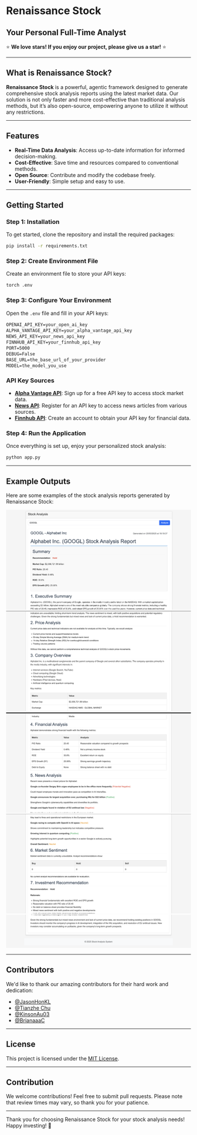 # Renaissance Stock

## Your Personal Full-Time Analyst

⭐ **We love stars! If you enjoy our project, please give us a star!** ⭐

---

## What is Renaissance Stock?

**Renaissance Stock** is a powerful, agentic framework designed to generate comprehensive stock analysis reports using the latest market data. Our solution is not only faster and more cost-effective than traditional analysis methods, but it’s also open-source, empowering anyone to utilize it without any restrictions.

---

## Features

- **Real-Time Data Analysis**: Access up-to-date information for informed decision-making.
- **Cost-Effective**: Save time and resources compared to conventional methods.
- **Open Source**: Contribute and modify the codebase freely.
- **User-Friendly**: Simple setup and easy to use.

---

## Getting Started

### Step 1: Installation

To get started, clone the repository and install the required packages:

```bash
pip install -r requirements.txt
```

### Step 2: Create Environment File

Create an environment file to store your API keys:

```bash
torch .env
```

### Step 3: Configure Your Environment

Open the `.env` file and fill in your API keys:

```
OPENAI_API_KEY=your_open_ai_key
ALPHA_VANTAGE_API_KEY=your_alpha_vantage_api_key
NEWS_API_KEY=your_news_api_key
FINNHUB_API_KEY=your_finnhub_api_key
PORT=5000
DEBUG=False
BASE_URL=the_base_url_of_your_provider
MODEL=the_model_you_use
```

### API Key Sources

- **[Alpha Vantage API](https://www.alphavantage.co/support/#api-key)**: Sign up for a free API key to access stock market data.
- **[News API](https://newsapi.org/register)**: Register for an API key to access news articles from various sources.
- **[Finnhub API](https://finnhub.io/docs/api#authentication)**: Create an account to obtain your API key for financial data.

### Step 4: Run the Application

Once everything is set up, enjoy your personalized stock analysis:

```bash
python app.py
```

---

## Example Outputs

Here are some examples of the stock analysis reports generated by Renaissance Stock:

![Google Analysis 1](examples/google_1.png)
![Google Analysis 2](examples/google_2.png)
![Google Analysis 3](examples/google_3.png)
![Google Analysis 4](examples/google_4.png)
![Google Analysis 5](examples/google_5.png)

---

## Contributors

We'd like to thank our amazing contributors for their hard work and dedication:

- [@JasonHonKL](https://github.com/JasonHonKL)
- [@Tianzhe Chu](https://github.com/LeslieTrue)
- [@KinsonAu03](https://github.com/KinsonAu03)
- [@BrianaaaC](https://github.com/BrianaaaC)

---

## License

This project is licensed under the [MIT License](LICENSE).

---

## Contribution

We welcome contributions! Feel free to submit pull requests. Please note that review times may vary, so thank you for your patience.

---

Thank you for choosing Renaissance Stock for your stock analysis needs! Happy investing! 🚀
